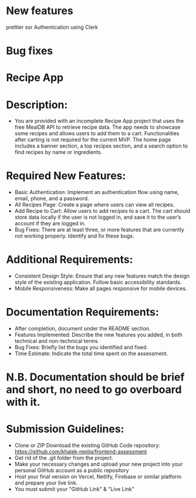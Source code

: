 # New features

prettier
ssr
Authentication using Clerk

# Bug fixes

# Recipe App

# Description:

- You are provided with an incomplete Recipe App project that uses the free MealDB API to retrieve recipe data. The app needs to showcase some recipes and allows users to add them to a cart. Functionalities after carting is not required for the current MVP. The home page includes a banner section, a top recipes section, and a search option to find recipes by name or ingredients.

# Required New Features:

- Basic Authentication: Implement an authentication flow using name, email, phone, and a password.
- All Recipes Page: Create a page where users can view all recipes.
- Add Recipe to Cart: Allow users to add recipes to a cart. The cart should store data locally if the user is not logged in, and save it to the user’s account if they are logged in.
- Bug Fixes: There are at least three, or more features that are currently not working properly. Identify and fix these bugs.

# Additional Requirements:

- Consistent Design Style: Ensure that any new features match the design style of the existing application. Follow basic accessibility standards.
- Mobile Responsiveness: Make all pages responsive for mobile devices.

# Documentation Requirements:

- After completion, document under the README section.
- Features Implemented: Describe the new features you added, in both technical and non-technical terms.
- Bug Fixes: Briefly list the bugs you identified and fixed.
- Time Estimate: Indicate the total time spent on the assessment.

# N.B. Documentation should be brief and short, no need to go overboard with it.

# Submission Guidelines:

- Clone or ZIP Download the existing GitHub Code repository: https://github.com/khalek-repliq/frontend-assessment
- Get rid of the .git folder from the project.
- Make your necessary changes and upload your new project into your personal GitHub account as a public repository
- Host your final version on Vercel, Netlify, Firebase or similar platform and prepare your live link.
- You must submit your "GitHub Link" & "Live Link"
